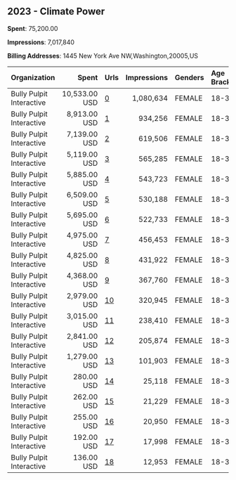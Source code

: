 ## 2023 - Climate Power 
**Spent**: 75,200.00

**Impressions**: 7,017,840

**Billing Addresses**: 1445 New York Ave NW,Washington,20005,US

|Organization|Spent|Urls|Impressions|Genders|Age Brackets|Country Codes|
|:---|---:|:---|---:|:---|:---|:---|
|Bully Pulpit Interactive|10,533.00 USD|[0](https://www.snap.com/political-ads/asset/1bf8917916beb5da6d7e44ac9faf25871f6fc4352643cc2d77f3ec0c2f1a39f9?mediaType=mp4)|1,080,634|FEMALE|18-30|united states|
|Bully Pulpit Interactive|8,913.00 USD|[1](https://www.snap.com/political-ads/asset/1bf8917916beb5da6d7e44ac9faf25871f6fc4352643cc2d77f3ec0c2f1a39f9?mediaType=mp4)|934,256|FEMALE|18-30|united states|
|Bully Pulpit Interactive|7,139.00 USD|[2](https://www.snap.com/political-ads/asset/b4a7f22a2b73f4a3be622ae189821e59c728998d83a61cdf3d900905c8207f70?mediaType=jpeg)|619,506|FEMALE|18-30|united states|
|Bully Pulpit Interactive|5,119.00 USD|[3](https://www.snap.com/political-ads/asset/1bf8917916beb5da6d7e44ac9faf25871f6fc4352643cc2d77f3ec0c2f1a39f9?mediaType=mp4)|565,285|FEMALE|18-30|united states|
|Bully Pulpit Interactive|5,885.00 USD|[4](https://www.snap.com/political-ads/asset/1bf8917916beb5da6d7e44ac9faf25871f6fc4352643cc2d77f3ec0c2f1a39f9?mediaType=mp4)|543,723|FEMALE|18-30|united states|
|Bully Pulpit Interactive|6,509.00 USD|[5](https://www.snap.com/political-ads/asset/44e070848831341305db6196819bf606a67a4b9cdae7d30a3ece4c1eed366636?mediaType=png)|530,188|FEMALE|18-30|united states|
|Bully Pulpit Interactive|5,695.00 USD|[6](https://www.snap.com/political-ads/asset/b4a7f22a2b73f4a3be622ae189821e59c728998d83a61cdf3d900905c8207f70?mediaType=jpeg)|522,733|FEMALE|18-30|united states|
|Bully Pulpit Interactive|4,975.00 USD|[7](https://www.snap.com/political-ads/asset/b4a7f22a2b73f4a3be622ae189821e59c728998d83a61cdf3d900905c8207f70?mediaType=jpeg)|456,453|FEMALE|18-30|united states|
|Bully Pulpit Interactive|4,825.00 USD|[8](https://www.snap.com/political-ads/asset/b4a7f22a2b73f4a3be622ae189821e59c728998d83a61cdf3d900905c8207f70?mediaType=jpeg)|431,922|FEMALE|18-30|united states|
|Bully Pulpit Interactive|4,368.00 USD|[9](https://www.snap.com/political-ads/asset/44e070848831341305db6196819bf606a67a4b9cdae7d30a3ece4c1eed366636?mediaType=png)|367,760|FEMALE|18-30|united states|
|Bully Pulpit Interactive|2,979.00 USD|[10](https://www.snap.com/political-ads/asset/1bf8917916beb5da6d7e44ac9faf25871f6fc4352643cc2d77f3ec0c2f1a39f9?mediaType=mp4)|320,945|FEMALE|18-30|united states|
|Bully Pulpit Interactive|3,015.00 USD|[11](https://www.snap.com/political-ads/asset/44e070848831341305db6196819bf606a67a4b9cdae7d30a3ece4c1eed366636?mediaType=png)|238,410|FEMALE|18-30|united states|
|Bully Pulpit Interactive|2,841.00 USD|[12](https://www.snap.com/political-ads/asset/44e070848831341305db6196819bf606a67a4b9cdae7d30a3ece4c1eed366636?mediaType=png)|205,874|FEMALE|18-30|united states|
|Bully Pulpit Interactive|1,279.00 USD|[13](https://www.snap.com/political-ads/asset/44e070848831341305db6196819bf606a67a4b9cdae7d30a3ece4c1eed366636?mediaType=png)|101,903|FEMALE|18-30|united states|
|Bully Pulpit Interactive|280.00 USD|[14](https://www.snap.com/political-ads/asset/2adaf767a1e645f7df0a6359f432dc9799331d3f5e43e3b9302c55991b6bc5cc?mediaType=mp4)|25,118|FEMALE|18-30|united states|
|Bully Pulpit Interactive|262.00 USD|[15](https://www.snap.com/political-ads/asset/2adaf767a1e645f7df0a6359f432dc9799331d3f5e43e3b9302c55991b6bc5cc?mediaType=mp4)|21,229|FEMALE|18-30|united states|
|Bully Pulpit Interactive|255.00 USD|[16](https://www.snap.com/political-ads/asset/2adaf767a1e645f7df0a6359f432dc9799331d3f5e43e3b9302c55991b6bc5cc?mediaType=mp4)|20,950|FEMALE|18-30|united states|
|Bully Pulpit Interactive|192.00 USD|[17](https://www.snap.com/political-ads/asset/2adaf767a1e645f7df0a6359f432dc9799331d3f5e43e3b9302c55991b6bc5cc?mediaType=mp4)|17,998|FEMALE|18-30|united states|
|Bully Pulpit Interactive|136.00 USD|[18](https://www.snap.com/political-ads/asset/2adaf767a1e645f7df0a6359f432dc9799331d3f5e43e3b9302c55991b6bc5cc?mediaType=mp4)|12,953|FEMALE|18-30|united states|
